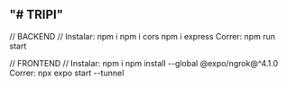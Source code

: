 "# TRIPI" 
------
// BACKEND //
Instalar:
npm i
npm i cors
npm i express
Correr:
npm run start 

// FRONTEND //
Instalar:
npm i
npm install --global @expo/ngrok@^4.1.0
Correr: 
npx expo start --tunnel
